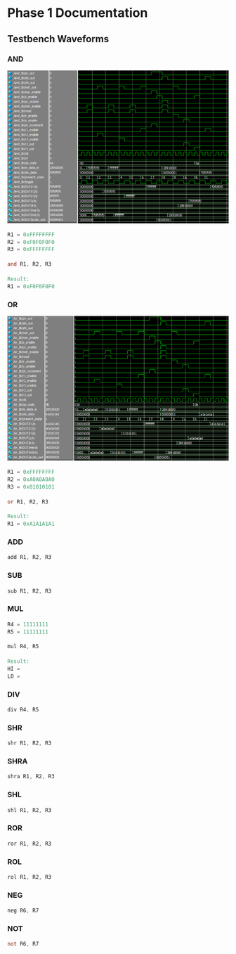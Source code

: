 # Phase 1 Documentation

## Testbench Waveforms

### AND

![AND testbench waveforms](/phase_1/images/and_tb.png)

```verilog
R1 = 0xFFFFFFFF
R2 = 0xF0F0F0F0
R3 = 0xFFFFFFFF

and R1, R2, R3

Result:
R1 = 0xF0F0F0F0
```

### OR

![OR testbench waveforms](/phase_1/images/or_tb.png)

```verilog
R1 = 0xFFFFFFFF
R2 = 0xA0A0A0A0
R3 = 0x01010101

or R1, R2, R3

Result:
R1 = 0xA1A1A1A1
```

### ADD

```verilog
add R1, R2, R3
```

### SUB

```verilog
sub R1, R2, R3
```

### MUL

```verilog
R4 = 11111111
R5 = 11111111

mul R4, R5

Result:
HI = 
LO = 
```

### DIV

```verilog
div R4, R5


```

### SHR

```verilog
shr R1, R2, R3
```

### SHRA

```verilog
shra R1, R2, R3
```

### SHL

```verilog
shl R1, R2, R3
```

### ROR

```verilog
ror R1, R2, R3
```

### ROL

```verilog
rol R1, R2, R3
```

### NEG

```verilog
neg R6, R7
```

### NOT

```verilog
not R6, R7
```